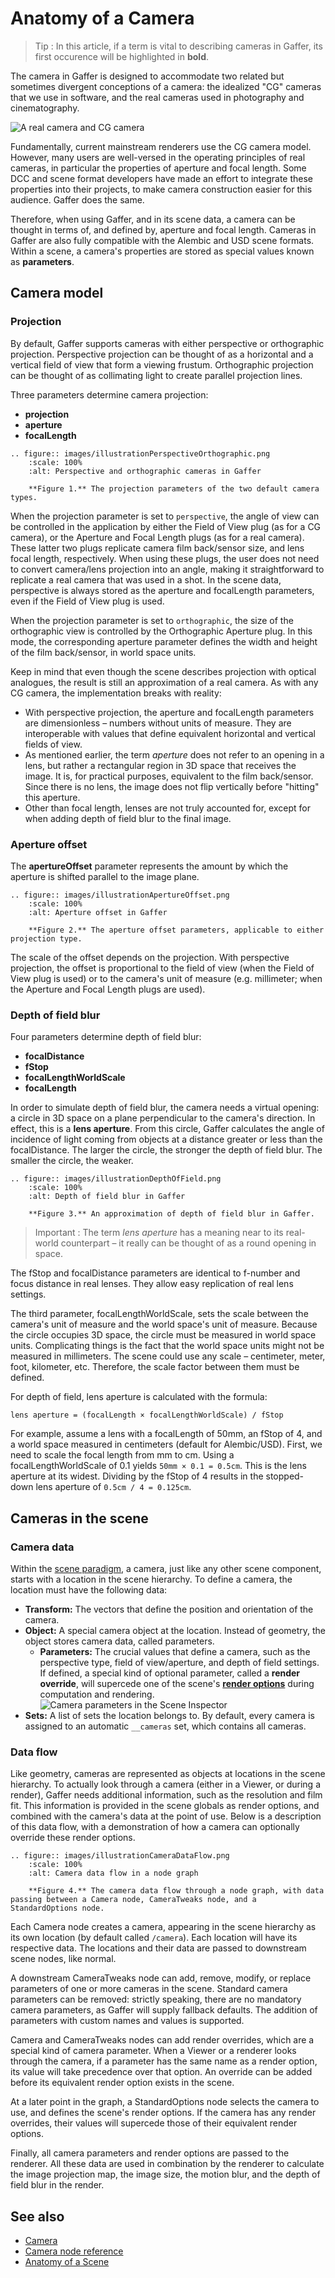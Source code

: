 # Anatomy of a Camera #

> Tip :
> In this article, if a term is vital to describing cameras in Gaffer, its first occurence will be highlighted in **bold**.

The camera in Gaffer is designed to accommodate two related but sometimes divergent conceptions of a camera: the idealized "CG" cameras that we use in software, and the real cameras used in photography and cinematography.

![](images/illustrationCamerasRealCG.png "A real camera and CG camera")

Fundamentally, current mainstream renderers use the CG camera model. However, many users are well-versed in the operating principles of real cameras, in particular the properties of aperture and focal length. Some DCC and scene format developers have made an effort to integrate these properties into their projects, to make camera construction easier for this audience. Gaffer does the same.

Therefore, when using Gaffer, and in its scene data, a camera can be thought in terms of, and defined by, aperture and focal length. Cameras in Gaffer are also fully compatible with the Alembic and USD scene formats. Within a scene, a camera's properties are stored as special values known as **parameters**.


## Camera model ##


### Projection ###

By default, Gaffer supports cameras with either perspective or orthographic projection. Perspective projection can be thought of as a horizontal and a vertical field of view that form a viewing frustum. Orthographic projection can be thought of as collimating light to create parallel projection lines.

Three parameters determine camera projection:

- **projection**
- **aperture**
- **focalLength**

```{eval-rst}
.. figure:: images/illustrationPerspectiveOrthographic.png
    :scale: 100%
    :alt: Perspective and orthographic cameras in Gaffer

    **Figure 1.** The projection parameters of the two default camera types.
```

When the projection parameter is set to `perspective`, the angle of view can be controlled in the application by either the Field of View plug (as for a CG camera), or the Aperture and Focal Length plugs (as for a real camera). These latter two plugs replicate camera film back/sensor size, and lens focal length, respectively. When using these plugs, the user does not need to convert camera/lens projection into an angle, making it straightforward to replicate a real camera that was used in a shot. In the scene data, perspective is always stored as the aperture and focalLength parameters, even if the Field of View plug is used.

When the projection parameter is set to `orthographic`, the size of the orthographic view is controlled by the Orthographic Aperture plug. In this mode, the corresponding aperture parameter defines the width and height of the film back/sensor, in world space units.

Keep in mind that even though the scene describes projection with optical analogues, the result is still an approximation of a real camera. As with any CG camera, the implementation breaks with reality:

- With perspective projection, the aperture and focalLength parameters are dimensionless – numbers without units of measure. They are interoperable with values that define equivalent horizontal and vertical fields of view.
- As mentioned earlier, the term _aperture_ does not refer to an opening in a lens, but rather a rectangular region in 3D space that receives the image. It is, for practical purposes, equivalent to the film back/sensor. Since there is no lens, the image does not flip vertically before "hitting" this aperture.
- Other than focal length, lenses are not truly accounted for, except for when adding depth of field blur to the final image.


### Aperture offset ###

The **apertureOffset** parameter represents the amount by which the aperture is shifted parallel to the image plane.

```{eval-rst}
.. figure:: images/illustrationApertureOffset.png
    :scale: 100%
    :alt: Aperture offset in Gaffer

    **Figure 2.** The aperture offset parameters, applicable to either projection type.
```

The scale of the offset depends on the projection. With perspective projection, the offset is proportional to the field of view (when the Field of View plug is used) or to the camera's unit of measure (e.g. millimeter; when the Aperture and Focal Length plugs are used).


### Depth of field blur ###

Four parameters determine depth of field blur:
- **focalDistance**
- **fStop**
- **focalLengthWorldScale**
- **focalLength**

In order to simulate depth of field blur, the camera needs a virtual opening: a circle in 3D space on a plane perpendicular to the camera's direction. In effect, this is a **lens aperture**. From this circle, Gaffer calculates the angle of incidence of light coming from objects at a distance greater or less than the focalDistance. The larger the circle, the stronger the depth of field blur. The smaller the circle, the weaker.

```{eval-rst}
.. figure:: images/illustrationDepthOfField.png
    :scale: 100%
    :alt: Depth of field blur in Gaffer

    **Figure 3.** An approximation of depth of field blur in Gaffer.
```

> Important :
> The term _lens aperture_ has a meaning near to its real-world counterpart – it really can be thought of as a round opening in space.

The fStop and focalDistance parameters are identical to f-number and focus distance in real lenses. They allow easy replication of real lens settings.

The third parameter, focalLengthWorldScale, sets the scale between the camera's unit of measure and the world space's unit of measure. Because the circle occupies 3D space, the circle must be measured in world space units. Complicating things is the fact that the world space units might not be measured in millimeters. The scene could use any scale – centimeter, meter, foot, kilometer, etc. Therefore, the scale factor between them must be defined.

For depth of field, lens aperture is calculated with the formula:

```
lens aperture = (focalLength × focalLengthWorldScale) / fStop
```

For example, assume a lens with a focalLength of 50mm, an fStop of 4, and a world space measured in centimeters (default for Alembic/USD). First, we need to scale the focal length from mm to cm. Using a focalLengthWorldScale of 0.1 yields `50mm × 0.1 = 0.5cm`. This is the lens aperture at its widest. Dividing by the fStop of 4 results in the stopped-down lens aperture of `0.5cm / 4 = 0.125cm`.


## Cameras in the scene ##


### Camera data ###

Within the [scene paradigm](../AnatomyOfAScene/index.html#scene-hierarchy), a camera, just like any other scene component, starts with a location in the scene hierarchy. To define a camera, the location must have the following data:

- **Transform:** The vectors that define the position and orientation of the camera.
- **Object:** A special camera object at the location. Instead of geometry, the object stores camera data, called parameters.
    - **Parameters:** The crucial values that define a camera, such as the perspective type, field of view/aperture, and depth of field settings. If defined, a special kind of optional parameter, called a **render override**, will supercede one of the scene's **[render options](../AnatomyOfAScene/index.html#options)** during computation and rendering.<br>
    ![](images/interfaceCameraParameters.png "Camera parameters in the Scene Inspector")
- **Sets:** A list of sets the location belongs to. By default, every camera is assigned to an automatic `__cameras` set, which contains all cameras.

### Data flow ###

Like geometry, cameras are represented as objects at locations in the scene hierarchy. To actually look through a camera (either in a Viewer, or during a render), Gaffer needs additional information, such as the resolution and film fit. This information is provided in the scene globals as render options, and combined with the camera's data at the point of use. Below is a description of this data flow, with a demonstration of how a camera can optionally override these render options.

```{eval-rst}
.. figure:: images/illustrationCameraDataFlow.png
    :scale: 100%
    :alt: Camera data flow in a node graph

    **Figure 4.** The camera data flow through a node graph, with data passing between a Camera node, CameraTweaks node, and a StandardOptions node.
```

Each Camera node creates a camera, appearing in the scene hierarchy as its own location (by default called `/camera`). Each location will have its respective data. The locations and their data are passed to downstream scene nodes, like normal.

A downstream CameraTweaks node can add, remove, modify, or replace parameters of one or more cameras in the scene. Standard camera parameters can be removed: strictly speaking, there are no mandatory camera parameters, as Gaffer will supply fallback defaults. The addition of parameters with custom names and values is supported.

Camera and CameraTweaks nodes can add render overrides, which are a special kind of camera parameter. When a Viewer or a renderer looks through the camera, if a parameter has the same name as a render option, its value will take precedence over that option. An override can be added before its equivalent render option exists in the scene.

At a later point in the graph, a StandardOptions node selects the camera to use, and defines the scene's render options. If the camera has any render overrides, their values will supercede those of their equivalent render options.

Finally, all camera parameters and render options are passed to the renderer. All these data are used in combination by the renderer to calculate the image projection map, the image size, the motion blur, and the depth of field blur in the render.


## See also ##

- [Camera](../Camera/index.md)
- [Camera node reference](../../Reference/NodeReference/GafferScene/Camera.md)
- [Anatomy of a Scene](../AnatomyOfAScene/index.md)
